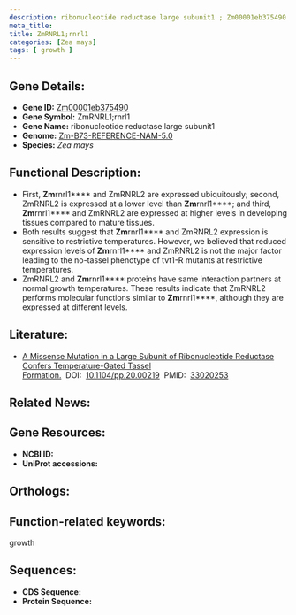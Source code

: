 ```yaml
---
description: ribonucleotide reductase large subunit1 ; Zm00001eb375490 ; Zea mays
meta_title:
title: ZmRNRL1;rnrl1
categories: [Zea mays]
tags: [ growth ]
---
```


## Gene Details:
- **Gene ID:**	[Zm00001eb375490]()
- **Gene Symbol:** ZmRNRL1;rnrl1
- **Gene Name:** ribonucleotide reductase large subunit1
- **Genome:** [Zm-B73-REFERENCE-NAM-5.0]()
- **Species:** *Zea mays*

## Functional Description:
   - First, **Zm**rnrl1**** and ZmRNRL2 are expressed ubiquitously; second, ZmRNRL2 is expressed at a lower level than **Zm**rnrl1****; and third, **Zm**rnrl1**** and ZmRNRL2 are expressed at higher levels in developing tissues compared to mature tissues.
   - Both results suggest that **Zm**rnrl1**** and ZmRNRL2 expression is sensitive to restrictive temperatures. However, we believed that reduced expression levels of **Zm**rnrl1**** and ZmRNRL2 is not the major factor leading to the no-tassel phenotype of tvt1-R mutants at restrictive temperatures.
   - ZmRNRL2 and **Zm**rnrl1**** proteins have same interaction partners at normal growth temperatures. These results indicate that ZmRNRL2 performs molecular functions similar to **Zm**rnrl1****, although they are expressed at different levels.

## Literature:
   - [A Missense Mutation in a Large Subunit of Ribonucleotide Reductase Confers Temperature-Gated Tassel Formation.]( https://www.ncbi.nlm.nih.gov/pmc/articles/PMC7723098/)&nbsp;&nbsp;DOI:&nbsp;&nbsp;[10.1104/pp.20.00219](https://www.ncbi.nlm.nih.gov/pmc/articles/PMC7723098/)&nbsp;&nbsp;PMID:&nbsp;&nbsp;[33020253](https://pubmed.ncbi.nlm.nih.gov/33020253/)

## Related News:

## Gene Resources:
- **NCBI ID:** [](https://www.ncbi.nlm.nih.gov/gene/?term=)
- **UniProt accessions:** [](https://www.uniprot.org/uniprotkb//entry)

## Orthologs:

## Function-related keywords:
growth

## Sequences:
- **CDS Sequence:**
- **Protein Sequence:**
